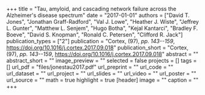 +++
title = "Tau, amyloid, and cascading network failure across the Alzheimer's disease spectrum"
date = "2017-01-01"
authors = ["David T. Jones", "Jonathan Graff-Radford", "Val J. Lowe", "Heather J. Wiste", "Jeffrey L. Gunter", "Matthew L. Senjem", "Hugo Botha", "Kejal Kantarci", "Bradley F. Boeve", "David S. Knopman", "Ronald C. Petersen", "Clifford R. Jack"]
publication_types = ["2"]
publication = "Cortex, (97), _pp. 143--159_, https://doi.org/10.1016/j.cortex.2017.09.018"
publication_short = "Cortex, (97), _pp. 143--159_, https://doi.org/10.1016/j.cortex.2017.09.018"
abstract = ""
abstract_short = ""
image_preview = ""
selected = false
projects = []
tags = []
url_pdf = "files/jonestau2017.pdf"
url_preprint = ""
url_code = ""
url_dataset = ""
url_project = ""
url_slides = ""
url_video = ""
url_poster = ""
url_source = ""
math = true
highlight = true
[header]
image = ""
caption = ""
+++
